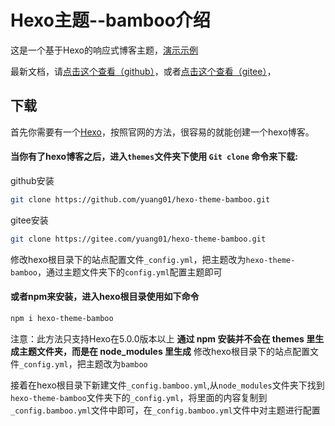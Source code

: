 # Hexo主题--bamboo介绍
这是一个基于Hexo的响应式博客主题，[演示示例](https://yuang01.gitee.io/)

最新文档，请[点击这个查看（github）](https://yuang01.github.io/2021/02/08/hexo-theme-bamboo-new/)，或者[点击这个查看（gitee）](https://yuang01.gitee.io/2021/02/08/hexo-theme-bamboo-new/)，
<!-- more -->
## 下载
首先你需要有一个[Hexo](https://hexo.io/zh-cn/)，按照官网的方法，很容易的就能创建一个hexo博客。
#### 当你有了hexo博客之后，进入`themes`文件夹下使用 `Git clone` 命令来下载:
github安装
``` bash
git clone https://github.com/yuang01/hexo-theme-bamboo.git
```
gitee安装
```bash
git clone https://gitee.com/yuang01/hexo-theme-bamboo.git
```
修改hexo根目录下的站点配置文件`_config.yml`，把主题改为`hexo-theme-bamboo`，通过主题文件夹下的`config.yml`配置主题即可

#### 或者npm来安装，进入hexo根目录使用如下命令
```bash
npm i hexo-theme-bamboo
```
注意：此方法只支持Hexo在5.0.0版本以上
**通过 npm 安装并不会在 themes 里生成主题文件夹，而是在 node_modules 里生成**
修改hexo根目录下的站点配置文件`_config.yml`，把主题改为`bamboo`

接着在hexo根目录下新建文件`_config.bamboo.yml`,从`node_modules`文件夹下找到`hexo-theme-bamboo`文件夹下的`_config.yml`，将里面的内容复制到`_config.bamboo.yml`文件中即可，在`_config.bamboo.yml`文件中对主题进行配置
